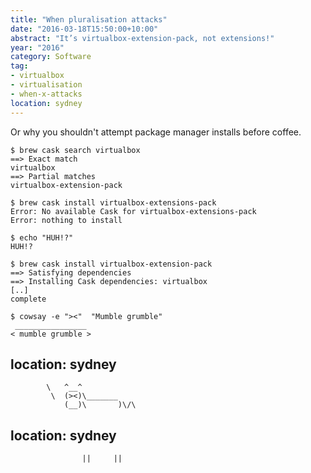 ```yaml
---
title: "When pluralisation attacks"
date: "2016-03-18T15:50:00+10:00"
abstract: "It’s virtualbox-extension-pack, not extensions!"
year: "2016"
category: Software
tag:
- virtualbox
- virtualisation
- when-x-attacks
location: sydney
---
```

Or why you shouldn't attempt package manager installs before coffee.

    $ brew cask search virtualbox
    ==> Exact match
    virtualbox
    ==> Partial matches
    virtualbox-extension-pack
     
    $ brew cask install virtualbox-extensions-pack
    Error: No available Cask for virtualbox-extensions-pack
    Error: nothing to install
    
    $ echo "HUH!?"
    HUH!?

    $ brew cask install virtualbox-extension-pack
    ==> Satisfying dependencies
    ==> Installing Cask dependencies: virtualbox
    [..]
    complete
    
    $ cowsay -e "><"  "Mumble grumble"
     ________________ 
    < mumble grumble >
location: sydney
---
            \   ^__^
             \  (><)\_______
                (__)\       )\/\
location: sydney
---
                    ||     ||

